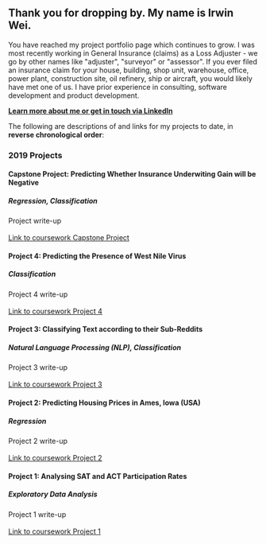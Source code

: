 ## Thank you for dropping by. My name is Irwin Wei.

You have reached my project portfolio page which continues to grow. I was most recently working in General Insurance (claims) as a Loss Adjuster - we go by other names like "adjuster", "surveyor" or "assessor". If you ever filed an insurance claim for your house, building, shop unit, warehouse, office, power plant, construction site, oil refinery, ship or aircraft, you would likely have met one of us. I have prior experience in consulting, software development and product development.

<a style="font-weight:bold" href="https://www.linkedin.com/in/irwinwei" target="_blank">Learn more about me or get in touch via LinkedIn</a>

The following are descriptions of and links for my projects to date, in **reverse chronological order**:

### 2019 Projects
#### Capstone Project: Predicting Whether Insurance Underwiting Gain will be Negative
##### Regression, Classification
Project write-up<br>
<br><a href="https://www.github.com/irwinwei73/GA-DSI-Capstone" target="_blank">Link to coursework Capstone Project</a>

#### Project 4: Predicting the Presence of West Nile Virus
##### Classification
Project 4 write-up<br>
<br><a href="https://www.github.com/irwinwei73/GA-DSI-Project-04" target="_blank">Link to coursework Project 4</a>

#### Project 3: Classifying Text according to their Sub-Reddits
##### Natural Language Processing (NLP), Classification
Project 3 write-up<br>
<br><a href="https://www.github.com/irwinwei73/GA-DSI-Project-03" target="_blank">Link to coursework Project 3</a>

#### Project 2: Predicting Housing Prices in Ames, Iowa (USA)
##### Regression
Project 2 write-up<br>
<br><a href="https://www.github.com/irwinwei73/GA-DSI-Project-02" target="_blank">Link to coursework Project 2</a>

#### Project 1: Analysing SAT and ACT Participation Rates
##### Exploratory Data Analysis
Project 1 write-up<br>
<br><a href="https://www.github.com/irwinwei73/GA-DSI-Project-01" target="_blank">Link to coursework Project 1</a>

